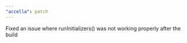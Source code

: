 ```yaml
---
"accella": patch
---
```


Fixed an issue where runInitializers() was not working properly after the build
